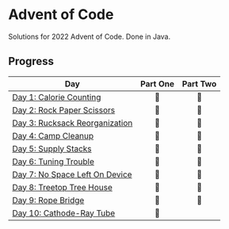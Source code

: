 # Advent of Code

Solutions for 2022 Advent of Code. Done in Java.

## Progress
| Day  | Part One | Part Two | 
|---|:---:|:---:|
| [Day 1: Calorie Counting](https://adventofcode.com/2022/day/1)| 🌟 | 🌟 |
| [Day 2: Rock Paper Scissors](https://adventofcode.com/2022/day/2)| 🌟 | 🌟 |
| [Day 3: Rucksack Reorganization](https://adventofcode.com/2022/day/3)| 🌟 | 🌟 |
| [Day 4: Camp Cleanup](https://adventofcode.com/2022/day/4)| 🌟 | 🌟 |
| [Day 5: Supply Stacks](https://adventofcode.com/2022/day/5)| 🌟 | 🌟 |
| [Day 6: Tuning Trouble](https://adventofcode.com/2022/day/6)| 🌟 | 🌟 |
| [Day 7: No Space Left On Device](https://adventofcode.com/2022/day/7)| 🌟 | 🌟 |
| [Day 8: Treetop Tree House](https://adventofcode.com/2022/day/8)| 🌟 | 🌟 |
| [Day 9: Rope Bridge](https://adventofcode.com/2022/day/9)| 🌟 | 🌟 |
| [Day 10: Cathode-Ray Tube](https://adventofcode.com/2022/day/10)| 🌟 |
